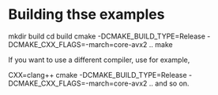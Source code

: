 Building thse examples
==============================

mkdir build
cd build
cmake -DCMAKE\_BUILD\_TYPE=Release -DCMAKE\_CXX\_FLAGS=-march=core-avx2 ..
make


If you want to use a different compiler, use
for example,

CXX=clang++ cmake -DCMAKE\_BUILD\_TYPE=Release  -DCMAKE\_CXX\_FLAGS=-march=core-avx2 ..
and so on.


